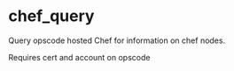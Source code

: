 chef_query
==========

Query opscode hosted Chef for information on chef nodes.

Requires cert and account on opscode
